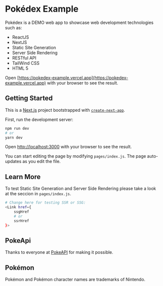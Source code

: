 # Pokédex Example

Pokédex is a DEMO web app to showcase web development technologies such as:

- ReactJS
- NextJS
- Static Site Generation
- Server Side Rendering
- RESTful API
- TailWind CSS
- HTML 5

Open [https://pokedex-example.vercel.app](https://pokedex-example.vercel.app) with your browser to see the result.

## Getting Started

This is a [Next.js](https://nextjs.org/) project bootstrapped with [`create-next-app`](https://github.com/vercel/next.js/tree/canary/packages/create-next-app).

First, run the development server:

```bash
npm run dev
# or
yarn dev
```

Open [http://localhost:3000](http://localhost:3000) with your browser to see the result.

You can start editing the page by modifying `pages/index.js`. The page auto-updates as you edit the file.

## Learn More

To test Static Site Generation and Server Side Rendering please take a look at the seccion in `pages/index.js`.

```bash
# Change here for testing SSR or SSG:
<Link href={
    ssgHref
    # or
    ssrHref
}>
```

## PokeApi

Thanks to everyone at [PokeAPI](https://pokeapi.co/) for making it possible.

## Pokémon

Pokémon and Pokémon character names are trademarks of Nintendo.
